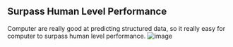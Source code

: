 ## Surpass Human Level Performance

Computer are really good at predicting structured data, so it really easy for computer to surpass human level performance.
![image](https://user-images.githubusercontent.com/79896959/114710614-20542380-9d58-11eb-9ea5-40749b7ae9f0.png)
